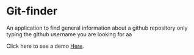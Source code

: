 # Git-finder

An application to find general information about a github repository only typing the github username you are looking for aa

Click here to see a demo [Here](https://git-finder-ixst7sn96-nicolasfelipebeltranb-gmailcoms-projects.vercel.app/).
